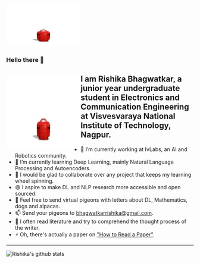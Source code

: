 ![GIF](https://github.com/rishika2110/rishika2110/blob/master/Baymax_gif/baymax1.webp)
### Hello there 👋
<img align="left" width="200" height="200" src="https://github.com/rishika2110/rishika2110/blob/master/Baymax_gif/baymax1.webp"> I am Rishika Bhagwatkar, a junior year undergraduate student in Electronics and Communication Engineering  at Visvesvaraya National Institute of Technology, Nagpur. 
---
- 🔭 I’m currently working at IvLabs, an AI and Robotics community.
- 🌱 I’m currently learning Deep Learning, mainly Natural Language Processing and Autoencoders.
- 👯 I would be glad to collaborate over any project that keeps my learning wheel spinning.
- 😄 I aspire to make DL and NLP research more accessible and open sourced.
- 💬 Feel free to send virtual pigeons with letters about DL, Mathematics, dogs and alpacas.
- 📫 Send your pigeons to bhagwatkarrishika@gmail.com.
- 🤔 I often read literature and try to comprehend the thought process of the writer.
- ⚡ Oh, there's actually a paper on ["How to Read a Paper"](http://blizzard.cs.uwaterloo.ca/keshav/home/Papers/data/07/paper-reading.pdf).

---

![Rishika's github stats](https://github-readme-stats.vercel.app/api?username=rishika2110&show_icons=true&theme=algolia)

